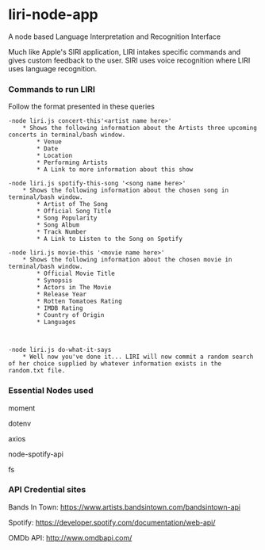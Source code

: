 # liri-node-app

A node based Language Interpretation and Recognition Interface

Much like Apple's SIRI application, LIRI intakes specific commands and gives custom feedback to the user. SIRI uses voice recognition where LIRI uses language recognition. 



### Commands to run LIRI

Follow the format presented in these queries
```
-node liri.js concert-this'<artist name here>'
    * Shows the following information about the Artists three upcoming concerts in terminal/bash window.
        * Venue
        * Date
        * Location
        * Performing Artists
        * A Link to more information about this show

-node liri.js spotify-this-song '<song name here>'
    * Shows the following information about the chosen song in terminal/bash window.
        * Artist of The Song
        * Official Song Title
        * Song Popularity
        * Song Album
        * Track Number
        * A Link to Listen to the Song on Spotify

-node liri.js movie-this '<movie name here>'
    * Shows the following information about the chosen movie in terminal/bash window.
        * Official Movie Title
        * Synopsis
        * Actors in The Movie
        * Release Year
        * Rotten Tomatoes Rating
        * IMDB Rating
        * Country of Origin
        * Languages



-node liri.js do-what-it-says
    * Well now you've done it... LIRI will now commit a random search of her choice supplied by whatever information exists in the        random.txt file. 
```
### Essential Nodes used

moment

dotenv

axios

node-spotify-api

fs

### API Credential sites

Bands In Town: https://www.artists.bandsintown.com/bandsintown-api

Spotify: https://developer.spotify.com/documentation/web-api/

OMDb API: http://www.omdbapi.com/